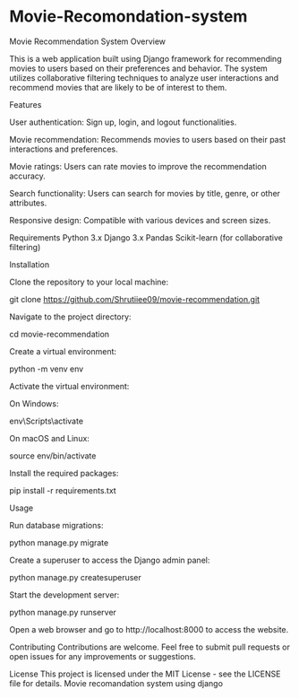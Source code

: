 # Movie-Recomondation-system
Movie Recommendation System
Overview

This is a web application built using Django framework for recommending movies to users based on their preferences and behavior. The system utilizes collaborative filtering techniques to analyze user interactions and recommend movies that are likely to be of interest to them.

Features

User authentication: Sign up, login, and logout functionalities.

Movie recommendation: Recommends movies to users based on their past interactions and preferences.

Movie ratings: Users can rate movies to improve the recommendation accuracy.

Search functionality: Users can search for movies by title, genre, or other attributes.

Responsive design: Compatible with various devices and screen sizes.

Requirements
Python 3.x
Django 3.x
Pandas
Scikit-learn (for collaborative filtering)

Installation

Clone the repository to your local machine:

git clone https://github.com/Shrutiiee09/movie-recommendation.git

Navigate to the project directory:

cd movie-recommendation

Create a virtual environment:

python -m venv env

Activate the virtual environment:

On Windows:

env\Scripts\activate

On macOS and Linux:

source env/bin/activate

Install the required packages:

pip install -r requirements.txt

Usage

Run database migrations:

python manage.py migrate

Create a superuser to access the Django admin panel:

python manage.py createsuperuser

Start the development server:

python manage.py runserver

Open a web browser and go to http://localhost:8000 to access the website.

Contributing
Contributions are welcome. Feel free to submit pull requests or open issues for any improvements or suggestions.

License
This project is licensed under the MIT License - see the LICENSE file for details.
Movie recomandation system using django
